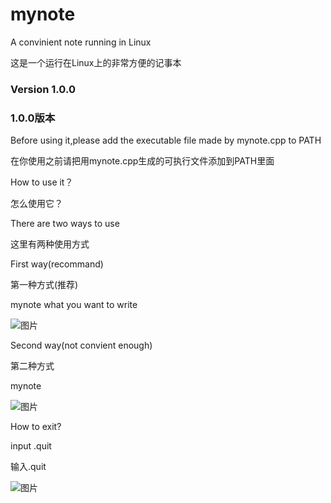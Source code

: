 # mynote
A convinient note running in Linux

这是一个运行在Linux上的非常方便的记事本

### Version 1.0.0
### 1.0.0版本

Before using it,please add the executable file made by mynote.cpp to PATH

在你使用之前请把用mynote.cpp生成的可执行文件添加到PATH里面

How to use it？

怎么使用它？

There are two ways to use

这里有两种使用方式

First way(recommand)

第一种方式(推荐)

mynote what you want to write


![图片](https://github.com/JuLongZhiLu/mynote/assets/130359590/01b13ac8-37d6-477d-8d43-cee4a50567e1)

Second way(not convient enough)

第二种方式

mynote

![图片](https://github.com/JuLongZhiLu/mynote/assets/130359590/b99f54c1-ecc5-426e-b5f4-08637c8d8d26)


How to exit?

input .quit

输入.quit

![图片](https://github.com/JuLongZhiLu/mynote/assets/130359590/8ad8c34f-ad4e-4d20-b28d-4ea35a52db2e)



